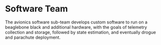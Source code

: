 # Software Team

The avionics software sub-team develops custom software to run on a beaglebone black and additional hardware, with the goals of telemetry collection and storage, followed by state estimation, and eventually drogue and parachute deployment.